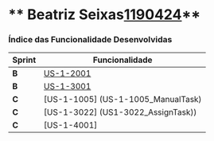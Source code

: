 ** Beatriz Seixas[1190424](./)** 
===============================


### Índice das Funcionalidade Desenvolvidas ###


| Sprint | Funcionalidade     |
|--------|--------------------|
| **B**  | [US-1-2001](US-1-2001_catalogueSpecification) |
| **B**  | [US-1-3001](US-1-3001_SearchCtaloguesAndServices)
| **C**  | [US-1-1005] (US-1-1005_ManualTask)
| **C**  | [US-1-3022] (US1-3022_AssignTask))
| **C**  | [US-1-4001]